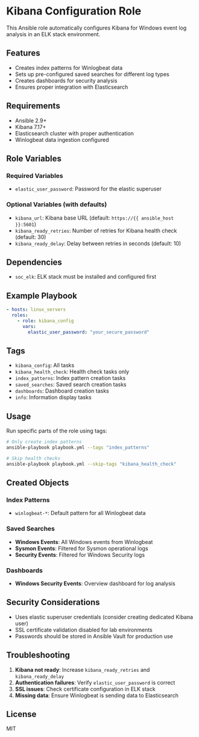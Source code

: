 # Kibana Configuration Role

This Ansible role automatically configures Kibana for Windows event log analysis in an ELK stack environment.

## Features

- Creates index patterns for Winlogbeat data
- Sets up pre-configured saved searches for different log types
- Creates dashboards for security analysis
- Ensures proper integration with Elasticsearch

## Requirements

- Ansible 2.9+
- Kibana 7.17+
- Elasticsearch cluster with proper authentication
- Winlogbeat data ingestion configured

## Role Variables

### Required Variables
- `elastic_user_password`: Password for the elastic superuser

### Optional Variables (with defaults)
- `kibana_url`: Kibana base URL (default: `https://{{ ansible_host }}:5601`)
- `kibana_ready_retries`: Number of retries for Kibana health check (default: 30)
- `kibana_ready_delay`: Delay between retries in seconds (default: 10)

## Dependencies

- `soc_elk`: ELK stack must be installed and configured first

## Example Playbook

```yaml
- hosts: linux_servers
  roles:
    - role: kibana_config
      vars:
        elastic_user_password: "your_secure_password"
```

## Tags

- `kibana_config`: All tasks
- `kibana_health_check`: Health check tasks only
- `index_patterns`: Index pattern creation tasks
- `saved_searches`: Saved search creation tasks
- `dashboards`: Dashboard creation tasks
- `info`: Information display tasks

## Usage

Run specific parts of the role using tags:

```bash
# Only create index patterns
ansible-playbook playbook.yml --tags "index_patterns"

# Skip health checks
ansible-playbook playbook.yml --skip-tags "kibana_health_check"
```

## Created Objects

### Index Patterns
- `winlogbeat-*`: Default pattern for all Winlogbeat data

### Saved Searches
- **Windows Events**: All Windows events from Winlogbeat
- **Sysmon Events**: Filtered for Sysmon operational logs
- **Security Events**: Filtered for Windows Security logs

### Dashboards
- **Windows Security Events**: Overview dashboard for log analysis

## Security Considerations

- Uses elastic superuser credentials (consider creating dedicated Kibana user)
- SSL certificate validation disabled for lab environments
- Passwords should be stored in Ansible Vault for production use

## Troubleshooting

1. **Kibana not ready**: Increase `kibana_ready_retries` and `kibana_ready_delay`
2. **Authentication failures**: Verify `elastic_user_password` is correct
3. **SSL issues**: Check certificate configuration in ELK stack
4. **Missing data**: Ensure Winlogbeat is sending data to Elasticsearch

## License

MIT
